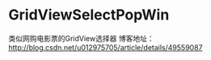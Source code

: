 # GridViewSelectPopWin
类似网购电影票的GridView选择器
博客地址：http://blog.csdn.net/u012975705/article/details/49559087
